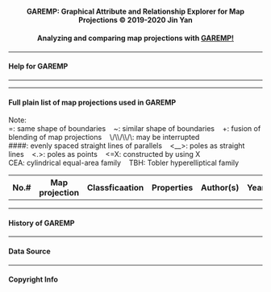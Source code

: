 <link rel="stylesheet" type="text/css" href="./DataTables/datatables.min.css" />

<script src="./jquery/jquery-2.1.1.min.js"></script>
<script type="text/javascript" src="./DataTables/datatables.min.js"></script>
<script src="./list.js"></script>

<h4 style="text-align: center;">GAREMP: Graphical Attribute and Relationship Explorer for Map Projections &copy;
    2019-2020 Jin Yan</h4>
<h4 style="text-align: center;">Analyzing and comparing map projections with <a target='_blank'
        href="https://garemp.github.io/">GAREMP!</a>
</h4>
<hr>

<h4>Help for GAREMP</h4>

<div id="ph-help">
</div>

<hr>

<div id="ph-issue">
</div>

<hr>

<h4>Full plain list of map projections used in GAREMP</h4>

<p>Note: <br>
    =: same shape of boundaries&nbsp;&nbsp;&nbsp;
    ~: similar shape of boundaries&nbsp;&nbsp;&nbsp;
    +: fusion of blending of map projections&nbsp;&nbsp;&nbsp;
    \/\\/\\/\: may be interrupted&nbsp;&nbsp;&nbsp;<br>
    ####: evenly spaced straight lines of parallels&nbsp;&nbsp;&nbsp;
    &lt;__&gt;: poles as straight lines&nbsp;&nbsp;&nbsp;
    &lt;.&gt;: poles as points&nbsp;&nbsp;&nbsp;
    &lt;=X: constructed by using X&nbsp;&nbsp;&nbsp;<br>
    CEA: cylindrical equal-area family&nbsp;&nbsp;&nbsp;
    TBH: Tobler hyperelliptical family
</p>

<table id="list-table" class="display">
    <tr id="list-header">
        <thead>
            <th>No.#</th>
            <th>Map projection</th>
            <th>Classficaation</th>
            <th>Properties</th>
            <th>Author(s)</th>
            <th>Year(s)</th>
            <th>Comments</th>
        </thead>
        <tbody id="list-body">
        </tbody>
    </tr>
</table>

<hr>
<h4>History of GAREMP</h4>

<div id="ph-hist">
</div>

<hr>
<h4>Data Source</h4>

<div id="ph-src">
</div>

<hr>
<h4>Copyright Info</h4>

<div id="ph-copy">
</div>

<br>

<script>var clicky_site_ids = clicky_site_ids || []; clicky_site_ids.push(101233886);</script>
<script async src="//static.getclicky.com/js"></script>
<noscript><p><img alt="Clicky" width="1" height="1" src="//in.getclicky.com/101233886ns.gif" /></p></noscript>
